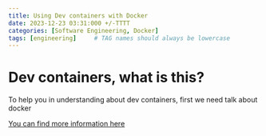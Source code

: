 ```yaml
---
title: Using Dev containers with Docker
date: 2023-12-23 03:31:000 +/-TTTT
categories: [Software Engineering, Docker]
tags: [engineering]     # TAG names should always be lowercase
---
```



# Dev containers, what is this?

To help you in  understanding about dev containers, first we need talk about docker

[You can find more information here](https://docker.com)

